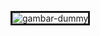 <Image
                      src={guiderPerson.pictPerson}
                      w="150px"
                      h="150px"
                      borderRadius="50%"
                      objectFit="cover"
                      position="absolute"
                      top="0"
                      left="50%"
                      transform="translate(-50%, -30%)"
                      border="3px solid grey"
                      boxShadow="0 0 10px rgba(0, 0, 0, 0.1)"
                      zIndex="100"
                      alt="gambar-dummy"
                    />